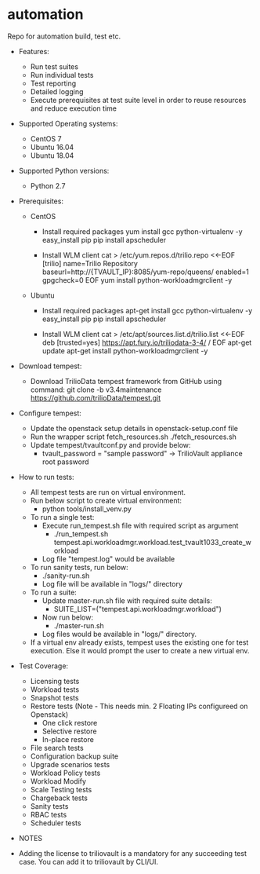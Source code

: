 # automation
Repo for automation build, test etc.

* Features:
    - Run test suites
    - Run individual tests
    - Test reporting
    - Detailed logging
    - Execute prerequisites at test suite level in order to reuse resources and reduce execution time

* Supported Operating systems:
    - CentOS 7
    - Ubuntu 16.04
    - Ubuntu 18.04

* Supported Python versions:
    - Python 2.7

* Prerequisites:
    - CentOS
         - Install required packages
           yum install gcc python-virtualenv -y
           easy_install pip
           pip install apscheduler

         - Install WLM client
           cat > /etc/yum.repos.d/trilio.repo <<-EOF
           [trilio]
           name=Trilio Repository
           baseurl=http://{TVAULT_IP}:8085/yum-repo/queens/
           enabled=1
           gpgcheck=0
           EOF
           yum install python-workloadmgrclient -y

    - Ubuntu
         - Install required packages
           apt-get install gcc python-virtualenv -y
           easy_install pip
           pip install apscheduler

         - Install WLM client
           cat > /etc/apt/sources.list.d/trilio.list <<-EOF
           deb [trusted=yes] https://apt.fury.io/triliodata-3-4/ /
           EOF
           apt-get update
           apt-get install python-workloadmgrclient -y

* Download tempest:
    - Download TrilioData tempest framework from GitHub using command:
      git clone -b v3.4maintenance https://github.com/trilioData/tempest.git

* Configure tempest:

    - Update the openstack setup details in openstack-setup.conf file 
    - Run the wrapper script fetch_resources.sh
      ./fetch_resources.sh
    - Update tempest/tvaultconf.py and provide below:
        - tvault_password = "sample password" → TrilioVault appliance root password
                
* How to run tests:

    - All tempest tests are run on virtual environment.
    - Run below script to create virtual environment:
        - python tools/install_venv.py
    - To run a single test:
        - Execute run_tempest.sh file with required script as argument
            - ./run_tempest.sh tempest.api.workloadmgr.workload.test_tvault1033_create_workload
        - Log file "tempest.log" would be available
    - To run sanity tests, run below:
        - ./sanity-run.sh 
        - Log file will be available in "logs/" directory
    - To run a suite:
        - Update master-run.sh file with required suite details:
            - SUITE_LIST=("tempest.api.workloadmgr.workload") 
        - Now run below:
            - ./master-run.sh 
        - Log files would be available in "logs/" directory.
     - If a virtual env already exists, tempest uses the existing one for test execution. Else it would prompt the user to create a new virtual env.

* Test Coverage:

    - Licensing tests
    - Workload tests
    - Snapshot tests
    - Restore tests (Note - This needs min. 2 Floating IPs configureed on Openstack)
        - One click restore
        - Selective restore
        - In-place restore
    - File search tests
    - Configuration backup suite
    - Upgrade scenarios tests
    - Workload Policy tests
    - Workload Modify
    - Scale Testing tests
    - Chargeback tests
    - Sanity tests
    - RBAC tests
    - Scheduler tests

* NOTES


* Adding the license to triliovault is a mandatory for any succeeding test case. You can add it to triliovault by CLI/UI. 
